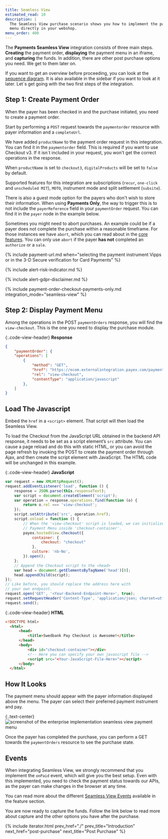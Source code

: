 ```yaml
---
title: Seamless View
estimated_read: 10
description: |
  The Seamless View purchase scenario shows you how to implement the payment
  menu directly in your webshop.
menu_order: 400
---
```


The **Payments Seamless View** integration consists of three main steps.
**Creating** the payment order, **displaying** the payment menu in an iframe,
and **capturing** the funds. In addition, there are other post purchase options
you need. We get to them later on.

If you want to get an overview before proceeding, you can look at the [sequence
diagram][sequence-diagram]. It is also available in the sidebar if you want to
look at it later. Let´s get going with the two first steps of the integration.

## Step 1: Create Payment Order

When the payer has been checked in and the purchase initiated, you need to
create a payment order.

Start by performing a `POST` request towards the `paymentorder` resource
with payer information and a `completeUrl`.

We have added `productName` to the payment order request in this integration.
You can find it in the `paymentorder` field. This is required if you want to use
Checkout v3. If it isn´t included in your request, you won't get the correct
operations in the response.

When `productName` is set to `checkout3`, `digitalProducts` will be set to
`false` by default.

Supported features for this integration are subscriptions (`recur`, `one-click`
and `unscheduled MIT`), `MOTO`, instrument mode and split settlement
(`subsite`).

There is also a guest mode option for the payers who don't wish to store their
information. When using **Payments Only**, the way to trigger this is to not
include the `payerReference` field in your `paymentOrder` request. You can find
it in the `payer` node in the example below.

Sometimes you might need to abort purchases. An example could be if a payer does
not complete the purchase within a reasonable timeframe. For those instances we
have `abort`, which you can read about in the [core features][abort-feature].
You can only use `abort` if the payer **has not** completed an `authorize` or a
`sale`.

{% include payment-url.md when="selecting the payment instrument Vipps or in the
3-D Secure verification for Card Payments" %}

{% include alert-risk-indicator.md %}

{% include alert-gdpr-disclaimer.md %}

{% include payment-order-checkout-payments-only.md integration_mode="seamless-view" %}

## Step 2: Display Payment Menu

Among the operations in the POST `paymentOrders` response, you will find the
`view-checkout`. This is the one you need to display the purchase module.

{:.code-view-header}
**Response**

```json
{
    "paymentOrder": {
    "operations": [
        {
            "method": "GET",
            "href": "https://ecom.externalintegration.payex.com/payment/core/js/px.payment.client.js?token=dd728a47e3ec7be442c98eafcfd9b0207377ce04c793407eb36d07faa69a32df&culture=sv-SE",
            "rel": "view-checkout",
            "contentType": "application/javascript"
        },
    ]
}
```

## Load The Javascript

Embed the `href` in a `<script>` element. That script will then load the
Seamless View.

To load the Checkout from the JavaScript URL obtained in the backend API
response, it needs to be set as a script element’s `src` attribute. You can
cause a page reload and do this with static HTML, or you can avoid the page
refresh by invoking the POST to create the payment order through Ajax, and then
create the script element with JavaScript. The HTML code will be unchanged in
this example.

{:.code-view-header}
**JavaScript**

```js
var request = new XMLHttpRequest();
request.addEventListener('load', function () {
    response = JSON.parse(this.responseText);
    var script = document.createElement('script');
    var operation = response.operations.find(function (o) {
        return o.rel === 'view-checkout';
    });
    script.setAttribute('src', operation.href);
    script.onload = function () {
        // When the 'view-checkout' script is loaded, we can initialize the
        // Payment Menu inside 'checkout-container'.
        payex.hostedView.checkout({
            container: {
                checkout: "checkout"
            },
            culture: 'nb-No',
        }).open();
    };
    // Append the Checkout script to the <head>
    var head = document.getElementsByTagName('head')[0];
    head.appendChild(script);
});
// Like before, you should replace the address here with
// your own endpoint.
request.open('GET', '<Your-Backend-Endpoint-Here>', true);
request.setRequestHeader('Content-Type', 'application/json; charset=utf-8');
request.send();
```

{:.code-view-header}
**HTML**

```html
<!DOCTYPE html>
  <html>
      <head>
          <title>Swedbank Pay Checkout is Awesome!</title>
      </head>
      <body>
          <div id="checkout-container"></div>
          <!-- Here you can specify your own javascript file -->
          <script src="<Your-JavaScript-File-Here>"></script>
      </body>
  </html>
```

## How It Looks

The payment menu should appear with the payer information displayed above the
menu. The payer can select their preferred payment instrument and pay.

{:.text-center}
![screenshot of the enterprise implementation seamless view payment menu][seamless-enterprise-menu]

Once the payer has completed the purchase, you can perform a GET towards the
`paymentOrders` resource to see the purchase state.

## Events

When integrating Seamless View, we strongly recommend that you implement the
`onPaid` event, which will give you the best setup. Even with this implemented,
you need to check the payment status towards our APIs, as the payer can make
changes in the browser at any time.

You can read more about the different [Seamless View
Events][seamless-view-events] available in the feature section.

You are now ready to capture the funds. Follow the link below to read more about
capture and the other options you have after the purchase.

{% include iterator.html prev_href="./"
                         prev_title="Introduction"
                         next_href="post-purchase"
                         next_title="Post Purchase" %}

[abort-feature]: /checkout-v3/payments-only/features/core/abort
[seamless-view-events]: /checkout-v3/payments-only/features/technical-reference/seamless-view-events
[sequence-diagram]: /checkout-v3/sequence-diagrams#payments-only-seamless-view
[seamless-enterprise-menu]: /assets/img/checkout/enterprise-seamless-view.png
